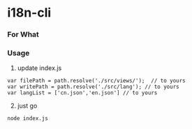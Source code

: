 # i18n-cli

### For What


### Usage
1. update index.js
```
var filePath = path.resolve('./src/views/');  // to yours 
var writePath = path.resolve('./src/lang'); // to yours 
var langList = ['cn.json','en.json'] // to yours 
```
2. just go
```
node index.js
```
